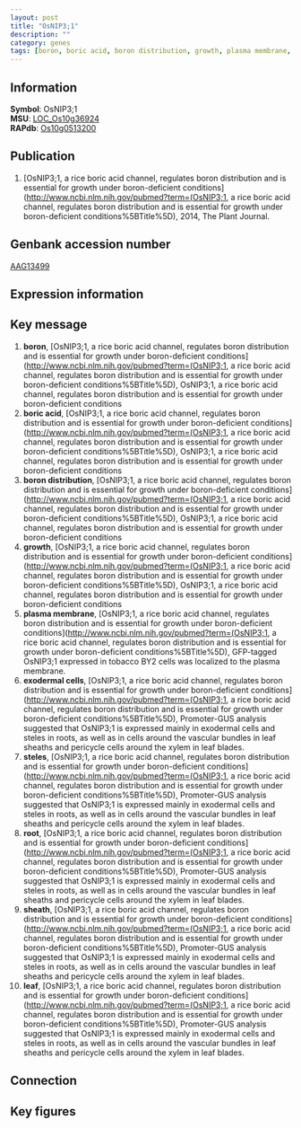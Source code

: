 ```yaml
---
layout: post
title: "OsNIP3;1"
description: ""
category: genes
tags: [boron, boric acid, boron distribution, growth, plasma membrane, exodermal cells, steles, root, sheath, leaf, Gene]
---
```


## Information
__Symbol__: OsNIP3;1  
__MSU__: [LOC_Os10g36924](http://rice.plantbiology.msu.edu/cgi-bin/ORF_infopage.cgi?orf=LOC_Os10g36924)  
__RAPdb__: [Os10g0513200](http://rapdb.dna.affrc.go.jp/viewer/gbrowse_details/irgsp1?name=Os10g0513200)  

## Publication
1. [OsNIP3;1, a rice boric acid channel, regulates boron distribution and is essential for growth under boron-deficient conditions](http://www.ncbi.nlm.nih.gov/pubmed?term=(OsNIP3;1, a rice boric acid channel, regulates boron distribution and is essential for growth under boron-deficient conditions%5BTitle%5D), 2014, The Plant Journal.

## Genbank accession number
[AAG13499](http://www.ncbi.nlm.nih.gov/nuccore/AAG13499)

## Expression information

## Key message
1. __boron__, [OsNIP3;1, a rice boric acid channel, regulates boron distribution and is essential for growth under boron-deficient conditions](http://www.ncbi.nlm.nih.gov/pubmed?term=(OsNIP3;1, a rice boric acid channel, regulates boron distribution and is essential for growth under boron-deficient conditions%5BTitle%5D), OsNIP3;1, a rice boric acid channel, regulates boron distribution and is essential for growth under boron-deficient conditions
2. __boric acid__, [OsNIP3;1, a rice boric acid channel, regulates boron distribution and is essential for growth under boron-deficient conditions](http://www.ncbi.nlm.nih.gov/pubmed?term=(OsNIP3;1, a rice boric acid channel, regulates boron distribution and is essential for growth under boron-deficient conditions%5BTitle%5D), OsNIP3;1, a rice boric acid channel, regulates boron distribution and is essential for growth under boron-deficient conditions
3. __boron distribution__, [OsNIP3;1, a rice boric acid channel, regulates boron distribution and is essential for growth under boron-deficient conditions](http://www.ncbi.nlm.nih.gov/pubmed?term=(OsNIP3;1, a rice boric acid channel, regulates boron distribution and is essential for growth under boron-deficient conditions%5BTitle%5D), OsNIP3;1, a rice boric acid channel, regulates boron distribution and is essential for growth under boron-deficient conditions
4. __growth__, [OsNIP3;1, a rice boric acid channel, regulates boron distribution and is essential for growth under boron-deficient conditions](http://www.ncbi.nlm.nih.gov/pubmed?term=(OsNIP3;1, a rice boric acid channel, regulates boron distribution and is essential for growth under boron-deficient conditions%5BTitle%5D), OsNIP3;1, a rice boric acid channel, regulates boron distribution and is essential for growth under boron-deficient conditions
5. __plasma membrane__, [OsNIP3;1, a rice boric acid channel, regulates boron distribution and is essential for growth under boron-deficient conditions](http://www.ncbi.nlm.nih.gov/pubmed?term=(OsNIP3;1, a rice boric acid channel, regulates boron distribution and is essential for growth under boron-deficient conditions%5BTitle%5D), GFP-tagged OsNIP3;1 expressed in tobacco BY2 cells was localized to the plasma membrane.
6. __exodermal cells__, [OsNIP3;1, a rice boric acid channel, regulates boron distribution and is essential for growth under boron-deficient conditions](http://www.ncbi.nlm.nih.gov/pubmed?term=(OsNIP3;1, a rice boric acid channel, regulates boron distribution and is essential for growth under boron-deficient conditions%5BTitle%5D), Promoter-GUS analysis suggested that OsNIP3;1 is expressed mainly in exodermal cells and steles in roots, as well as in cells around the vascular bundles in leaf sheaths and pericycle cells around the xylem in leaf blades.
7. __steles__, [OsNIP3;1, a rice boric acid channel, regulates boron distribution and is essential for growth under boron-deficient conditions](http://www.ncbi.nlm.nih.gov/pubmed?term=(OsNIP3;1, a rice boric acid channel, regulates boron distribution and is essential for growth under boron-deficient conditions%5BTitle%5D), Promoter-GUS analysis suggested that OsNIP3;1 is expressed mainly in exodermal cells and steles in roots, as well as in cells around the vascular bundles in leaf sheaths and pericycle cells around the xylem in leaf blades.
8. __root__, [OsNIP3;1, a rice boric acid channel, regulates boron distribution and is essential for growth under boron-deficient conditions](http://www.ncbi.nlm.nih.gov/pubmed?term=(OsNIP3;1, a rice boric acid channel, regulates boron distribution and is essential for growth under boron-deficient conditions%5BTitle%5D), Promoter-GUS analysis suggested that OsNIP3;1 is expressed mainly in exodermal cells and steles in roots, as well as in cells around the vascular bundles in leaf sheaths and pericycle cells around the xylem in leaf blades.
9. __sheath__, [OsNIP3;1, a rice boric acid channel, regulates boron distribution and is essential for growth under boron-deficient conditions](http://www.ncbi.nlm.nih.gov/pubmed?term=(OsNIP3;1, a rice boric acid channel, regulates boron distribution and is essential for growth under boron-deficient conditions%5BTitle%5D), Promoter-GUS analysis suggested that OsNIP3;1 is expressed mainly in exodermal cells and steles in roots, as well as in cells around the vascular bundles in leaf sheaths and pericycle cells around the xylem in leaf blades.
10. __leaf__, [OsNIP3;1, a rice boric acid channel, regulates boron distribution and is essential for growth under boron-deficient conditions](http://www.ncbi.nlm.nih.gov/pubmed?term=(OsNIP3;1, a rice boric acid channel, regulates boron distribution and is essential for growth under boron-deficient conditions%5BTitle%5D), Promoter-GUS analysis suggested that OsNIP3;1 is expressed mainly in exodermal cells and steles in roots, as well as in cells around the vascular bundles in leaf sheaths and pericycle cells around the xylem in leaf blades.

## Connection

## Key figures


